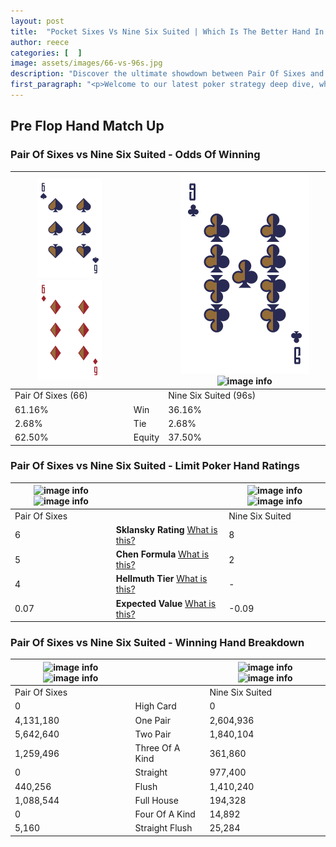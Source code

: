```yaml
---
layout: post
title:  "Pocket Sixes Vs Nine Six Suited | Which Is The Better Hand In Poker? A Complete Guide"
author: reece
categories: [  ]
image: assets/images/66-vs-96s.jpg
description: "Discover the ultimate showdown between Pair Of Sixes and Nine Six Suited in poker! Uncover the odds, strategies, and scenarios where one hand triumphs over the other. Get ready to up your poker game with this thrilling analysis."
first_paragraph: "<p>Welcome to our latest poker strategy deep dive, where we're pitting two distinct hands against each other in a high-stakes showdown: Pair Of Sixes vs Nine Six Suited.</p><p>In the dynamic world of poker, every decision counts, and knowing which hand holds the upper hand is key to your success at the table.</p><p>In this article, we'll dissect these two hands, explore the scenarios where one dominates the other, and equip you with the knowledge to make strategic choices that can tip the odds in your favor.</p><p>Get ready to unravel the intriguing dynamics of these poker hands and elevate your game to new heights.</p>"
---
```




[comment]: # (sp0)

## Pre Flop Hand Match Up

<div class="table hand-ratings" markdown="1"> 



### Pair Of Sixes vs Nine Six Suited - Odds Of Winning


    
| ![image info](assets/images/hand1/6.png) ![image info](assets/images/hand1/6o.png) |  | ![image info](assets/images/hand2/9.png) ![image info](assets/images/hand2/6s.png) |
| -------- | -------- | -------- |
| Pair Of Sixes (66) |  | Nine Six Suited (96s) |
| 61.16% | Win | 36.16% |
| 2.68% | Tie | 2.68% |
| 62.50% | Equity | 37.50% |




[comment]: # (sp1)



### Pair Of Sixes vs Nine Six Suited - Limit Poker Hand Ratings


    
| ![image info](https://www.riverpairs.com/assets/images/hand1/6.png) ![image info](https://www.riverpairs.com/assets/images/hand1/6o.png) |  | ![image info](https://www.riverpairs.com/assets/images/hand2/9.png) ![image info](https://www.riverpairs.com/assets/images/hand2/6s.png) |
| -------- | -------- | -------- |
| Pair Of Sixes |  | Nine Six Suited |
| 6 | **Sklansky Rating** [What is this?](/sklansky-rating-explained) | 8 |
| 5 | **Chen Formula** [What is this?](/chen-formula-explained) | 2 |
| 4 | **Hellmuth Tier** [What is this?](/Hellmuth-tier-explained) | - |
| 0.07 | **Expected Value** [What is this?](/expected-value-explained) | -0.09 |




[comment]: # (sp2)



### Pair Of Sixes vs Nine Six Suited - Winning Hand Breakdown


    
| ![image info](https://www.riverpairs.com/assets/images/hand1/6.png) ![image info](https://www.riverpairs.com/assets/images/hand1/6o.png) |  | ![image info](https://www.riverpairs.com/assets/images/hand2/9.png) ![image info](https://www.riverpairs.com/assets/images/hand2/6s.png) |
| -------- | -------- | -------- |
| Pair Of Sixes |  | Nine Six Suited |
| 0 | High Card | 0 |
| 4,131,180 | One Pair | 2,604,936 |
| 5,642,640 | Two Pair | 1,840,104 |
| 1,259,496 | Three Of A Kind | 361,860 |
| 0 | Straight | 977,400 |
| 440,256 | Flush | 1,410,240 |
| 1,088,544 | Full House | 194,328 |
| 0 | Four Of A Kind | 14,892 |
| 5,160 | Straight Flush | 25,284 |




[comment]: # (sp3)



</div>

[comment]: # (sp4)



[comment]: # (sp5)

